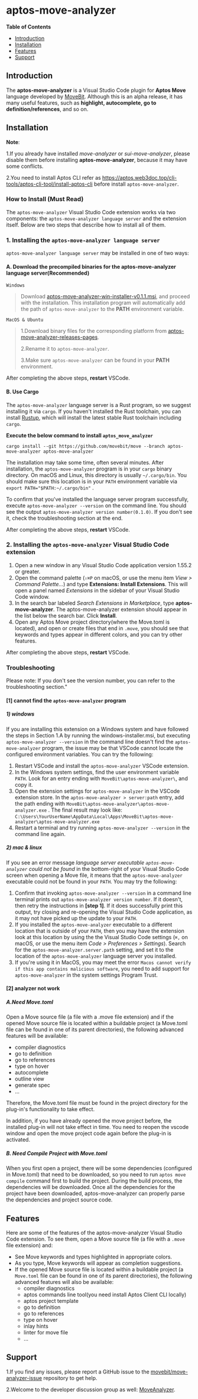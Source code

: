 
# aptos-move-analyzer
**Table of Contents**
* [Introduction](#Introduction)
* [Installation](#Installation)
* [Features](#Features)
* [Support](#Support)


## Introduction <span id="Introduction">
The **aptos-move-analyzer** is a Visual Studio Code plugin for **Aptos Move** language developed by [MoveBit](https://movebit.xyz). Although this is an alpha release, it has many useful features, such as **highlight, autocomplete, go to definition/references**, and so on.

## Installation <span id="Installation">

**Note**:

1.If you already have installed *move-analyzer* or *sui-move-analyzer*, please disable them before installing **aptos-move-analyzer**, because it may have some conflicts.

2.You need to install Aptos CLI refer as https://aptos.web3doc.top/cli-tools/aptos-cli-tool/install-aptos-cli before install `aptos-move-analyzer`.

### How to Install (Must Read)
The `aptos-move-analyzer` Visual Studio Code extension works via two components: the `aptos-move-analyzer language server` and the extension itself. Below are two steps that describe how to install all of them.

### 1. Installing the `aptos-move-analyzer language server`<span id="Step1">
`aptos-move-analyzer language server` may be installed in one of two ways:

#### A. Download the precompiled binaries for the aptos-move-analyzer language server(Recommended)

```Windows```  
> Download [aptos-move-analyzer-win-installer-v0.1.1.msi](https://github.com/movebit/move/releases/tag/aptos-move-analyzer-release-v0.1.1), and proceed with the installation. This installation program will automatically add the path of `aptos-move-analyzer` to the **PATH** environment variable.

```MacOS & Ubuntu```
 
 > 1.Download binary files for the corresponding platform from [aptos-move-analyzer-releases-pages](https://github.com/movebit/move/releases/tag/aptos-move-analyzer-release-v0.1.1).
 >
 > 2.Rename it to `aptos-move-analyzer`. 
 > 
 > 3.Make sure `aptos-move-analyzer` can be found in your **PATH** environment.

 After completing the above steps, **restart** VSCode.

 #### B. Use Cargo
 
The `aptos-move-analyzer` language server is a Rust program, so we suggest installing it via `cargo`. If you haven't installed the Rust toolchain, you can install [Rustup](https://rustup.rs/), which will install the latest stable Rust toolchain including `cargo`.

**Execute the below command to install `aptos_move_analyzer`**
```
cargo install --git https://github.com/movebit/move --branch aptos-move-analyzer aptos-move-analyzer
```
The installation may take some time, often several minutes. After installation, the `aptos-move-analyzer` program is in your `cargo` binary directory. On macOS and Linux, this directory is usually `~/.cargo/bin`. You should make sure this location is in your `PATH` environment variable via `export PATH="$PATH:~/.cargo/bin"` .

To confirm that you've installed the language server program successfully, execute
`aptos-move-analyzer --version` on the command line. You should see the output `aptos-move-analyzer version number(0.1.0)`.
If you don't see it, check the troubleshooting section at the end.

After completing the above steps, **restart** VSCode.

### 2. Installing the `aptos-move-analyzer` Visual Studio Code extension

1. Open a new window in any Visual Studio Code application version 1.55.2 or greater.
2. Open the command palette (`⇧⌘P` on macOS, or use the menu item *View > Command Palette...*) and type **Extensions: Install Extensions**. This will open a panel named *Extensions* in the sidebar of your Visual Studio Code window.
3. In the search bar labeled *Search Extensions in Marketplace*, type **aptos-move-analyzer**. The aptos-move-analyzer extension should appear in the list below the search bar. Click **Install**.
4. Open any Aptos Move project directory(where the Move.toml is located), and open or create files that end in `.move`, you should see that keywords and types appear in different colors, and you can try other features.

After completing the above steps, **restart** VSCode.

### Troubleshooting
Please note: If you don't see the version number, you can refer to the troubleshooting section."

#### [1] cannot find the `aptos-move-analyzer` program
##### 1) windows
If you are installing this extension on a Windows system and have followed the steps in Section 1.A by running the windows-installer.msi, but executing `aptos-move-analyzer --version` in the command line doesn't find the `aptos-move-analyzer` program, the issue may be that VSCode cannot locate the configured environment variables. You can try the following:

   1. Restart VSCode and install the `aptos-move-analyzer` VSCode extension.
   2. In the Windows system settings, find the user environment variable `PATH`. Look for an entry ending with `MoveBit\aptos-move-analyzer\`, and copy it.
   3. Open the extension settings for `aptos-move-analyzer` in the VSCode extension store. In the `aptos-move-analyzer > server:path` entry, add the path ending with `MoveBit\aptos-move-analyzer\aptos-move-analyzer.exe` . The final result may look like: `C:\Users\YourUserName\AppData\Local\Apps\MoveBit\aptos-move-analyzer\aptos-move-analyzer.exe`
   4. Restart a terminal and try running `aptos-move-analyzer --version` in the command line again.

##### 2) mac & linux
If you see an error message *language server executable `aptos-move-analyzer` could not be found* in the
bottom-right of your Visual Studio Code screen when opening a Move file, it means that the
`aptos-move-analyzer` executable could not be found in your `PATH`. You may try the following:

1. Confirm that invoking `aptos-move-analyzer --version` in a command line terminal prints out
   `aptos-move-analyzer version number`. If it doesn't, then retry the instructions in **[step 1]**. If it
   does successfully print this output, try closing and re-opening the Visual Studio Code
   application, as it may not have picked up the update to your `PATH`.
2. If you installed the `aptos-move-analyzer` executable to a different location that is outside of your
   `PATH`, then you may have the extension look at this location by using the the Visual Studio Code
   settings (`⌘,` on macOS, or use the menu item *Code > Preferences > Settings*). Search for the
   `aptos-move-analyzer.server.path` setting, and set it to the location of the `aptos-move-analyzer` language
   server you installed.
3. If you're using it in MacOS, you may meet the error `Macos cannot verify if this app contains malicious software`, you need to add support for `aptos-move-analyzer` in the system settings Program Trust.

#### [2] analyzer not work

##### A.Need Move.toml

Open a Move source file (a file with a .move file extension) and if the opened Move source file is located within a buildable project (a Move.toml file can be found in one of its parent directories), the following advanced features will be available:

  - compiler diagnostics
  - go to definition
  - go to references
  - type on hover
  - autocomplete
  - outline view
  - generate spec
  - ...

Therefore, the Move.toml file must be found in the project directory for the plug-in's functionality to take effect.

In addition, if you have already opened the move project before, the installed plug-in will not take effect in time. You need to reopen the vscode window and open the move project code again before the plug-in is activated. 

##### B. Need Compile Project with Move.toml

When you first open a project, there will be some dependencies (configured in Move.toml) that need to be downloaded, so you need to run `aptos move compile` command first to build the project. During the build process, the dependencies will be downloaded. Once all the dependencies for the project have been downloaded, aptos-move-analyzer can properly parse the dependencies and project source code.

## Features <span id="Features">

Here are some of the features of the aptos-move-analyzer Visual Studio Code extension. To see them, open a
Move source file (a file with a `.move` file extension) and:

- See Move keywords and types highlighted in appropriate colors.
- As you type, Move keywords will appear as completion suggestions.
- If the opened Move source file is located within a buildable project (a `Move.toml` file can be
  found in one of its parent directories), the following advanced features will also be available:
  - compiler diagnostics
  - aptos commands line tool(you need install Aptos Client CLI locally)
  - aptos project template
  - go to definition
  - go to references
  - type on hover
  - inlay hints
  - linter for move file
  - ...

## Support <span id="Support">

1.If you find any issues, please report a GitHub issue to the [movebit/move-analyzer-issue](https://github.com/movebit/move-analyzer-issue) repository to get help.

2.Welcome to the developer discussion group as well: [MoveAnalyzer](https://t.me/moveanalyzer). 
